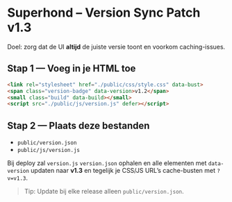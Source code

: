 # Superhond – Version Sync Patch v1.3

Doel: zorg dat de UI **altijd** de juiste versie toont en voorkom caching-issues.

## Stap 1 — Voeg in je HTML toe
```html
<link rel="stylesheet" href="./public/css/style.css" data-bust>
<span class="version-badge" data-version>v1.2</span>
<small class="build" data-build></small>
<script src="./public/js/version.js" defer></script>
```

## Stap 2 — Plaats deze bestanden
- `public/version.json`
- `public/js/version.js`

Bij deploy zal `version.js` `version.json` ophalen en alle elementen met `data-version`
updaten naar **v1.3** en tegelijk je CSS/JS URL’s cache-busten met `?v=v1.3`.

> Tip: Update bij elke release alleen `public/version.json`.
